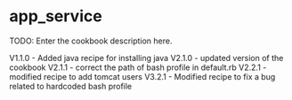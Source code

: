 # app_service

TODO: Enter the cookbook description here.

V1.1.0	-	Added java recipe for installing java
V2.1.0	-	updated version of the cookbook
V2.1.1	-	correct the path of bash profile in default.rb
V2.2.1	-	modified recipe to add tomcat users
V3.2.1	-	Modified recipe to fix a bug related to hardcoded bash profile
